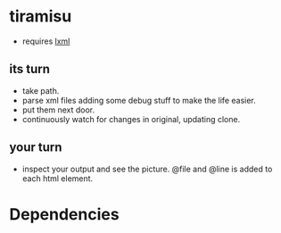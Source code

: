 tiramisu
=====================

* requires [lxml][lxml]

its turn
--------

* take path.
* parse xml files adding some debug stuff to make the life easier.
* put them next door.
* continuously watch for changes in original, updating clone.

your turn
---------
* inspect your output and see the picture.
@file and @line is added to each html element.

Dependencies
============

[lxml]: http://codespeak.net/lxml/
